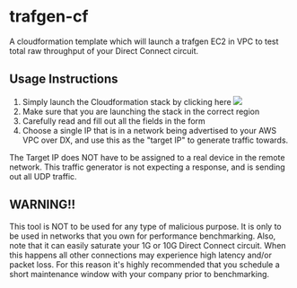 # trafgen-cf
A cloudformation template which will launch a trafgen EC2 in VPC to test total raw throughput of your Direct Connect circuit.

## Usage Instructions 
1) Simply launch the Cloudformation stack by clicking here <a href="https://console.aws.amazon.com/cloudformation/home?#/stacks/new?stackName=trafgen-cf&templateURL=https://s3-us-west-2.amazonaws.com/trafgen-cf/trafgen-cf.json"><img src="https://s3.amazonaws.com/cloudformation-examples/cloudformation-launch-stack.png"/></a>
2) Make sure that you are launching the stack in the correct region
3) Carefully read and fill out all the fields in the form 
4) Choose a single IP that is in a network being advertised to your AWS VPC over DX, and use this as the "target IP" to generate traffic towards. 

The Target IP does NOT have to be assigned to a real device in the remote network. This traffic generator is not expecting a response, and is sending out all UDP traffic.

## WARNING!!
This tool is NOT to be used for any type of malicious purpose. It is only to be used in networks that you own for performance benchmarking. Also, note that it can easily saturate your 1G or 10G Direct Connect circuit. When this happens all other connections may experience high latency and/or packet loss. For this reason it's highly recommended that you schedule a short maintenance window with your company prior to benchmarking.

